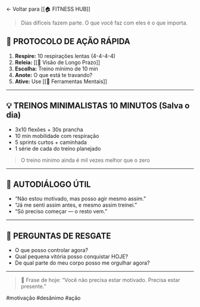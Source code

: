 ← Voltar para [[🏠 FITNESS HUB]]

> Dias difíceis fazem parte. O que você faz com eles é o que importa.

## 🔁 PROTOCOLO DE AÇÃO RÁPIDA

1. **Respire:** 10 respirações lentas (4-4-4-4)
2. **Releia:** [[🔮 Visão de Longo Prazo]]
3. **Escolha:** Treino mínimo de 10 min
4. **Anote:** O que está te travando?
5. **Ative:** Use [[💭 Ferramentas Mentais]]

---

## 💡 TREINOS MINIMALISTAS 10 MINUTOS (Salva o dia)

- 3x10 flexões + 30s prancha
- 10 min mobilidade com respiração
- 5 sprints curtos + caminhada
- 1 série de cada do treino planejado

> O treino mínimo ainda é mil vezes melhor que o zero

---

## 🧠 AUTODIÁLOGO ÚTIL

- “Não estou motivado, mas posso agir mesmo assim.”
- “Já me senti assim antes, e mesmo assim treinei.”
- “Só preciso começar — o resto vem.”

---

## 🧩 PERGUNTAS DE RESGATE

- O que posso controlar agora?
- Qual pequena vitória posso conquistar HOJE?
- De qual parte do meu corpo posso me orgulhar agora?

---

> 💬 Frase de hoje:
“Você não precisa estar motivado. Precisa estar presente.”

#motivação #desânimo #ação
